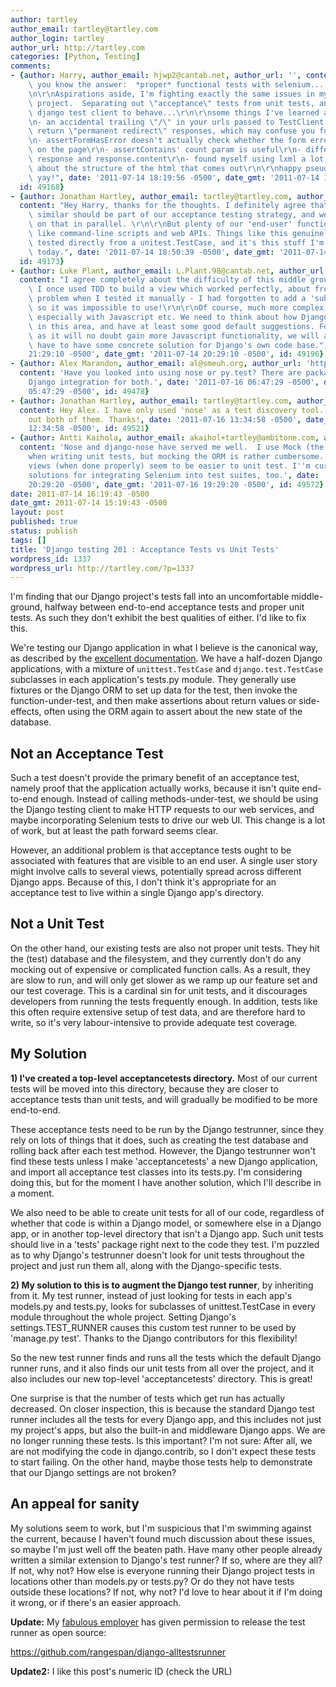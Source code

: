 ```yaml
---
author: tartley
author_email: tartley@tartley.com
author_login: tartley
author_url: http://tartley.com
categories: [Python, Testing]
comments:
- {author: Harry, author_email: hjwp2@cantab.net, author_url: '', content: "Jonathan,\
    \ you know the answer:  *proper* functional tests with selenium... or maybe windmill?\r\
    \n\r\nAspirations aside, I'm fighting exactly the same issues in my moonlighting\
    \ project.  Separating out \"acceptance\" tests from unit tests, and getting the\
    \ django test client to behave...\r\n\r\nsome things I've learned along the way:\r\
    \n- an accidental trailing \"/\" in your urls passed to TestClient instances will\
    \ return \"permanent redirect\" responses, which may confuse you for a while!\r\
    \n- assertFormHasError doesn't actually check whether the form error is displayed\
    \ on the page\r\n- assertContains' count param is useful\r\n- difference between\
    \ response and response.content\r\n- found myself using lxml a lot to make assertions\
    \ about the structure of the html that comes out\r\n\r\nhappy pseudo-functional-testing,\
    \ yay!", date: '2011-07-14 18:19:56 -0500', date_gmt: '2011-07-14 17:19:56 -0500',
  id: 49168}
- {author: Jonathan Hartley, author_email: tartley@tartley.com, author_url: 'http://tartley.com',
  content: "Hey Harry, thanks for the thoughts. I definitely agree that Selenium or\
    \ similar should be part of our acceptance testing strategy, and we're working\
    \ on that in parallel. \r\n\r\nBut plenty of our 'end-user' functionality is stuff\
    \ like command-line scripts and web APIs. Things like this genuinely can be acceptance\
    \ tested directly from a unitest.TestCase, and it's this stuff I'm thinking about\
    \ today.", date: '2011-07-14 18:50:39 -0500', date_gmt: '2011-07-14 17:50:39 -0500',
  id: 49173}
- {author: Luke Plant, author_email: L.Plant.98@cantab.net, author_url: 'http://lukeplant.me.uk/',
  content: "I agree completely about the difficulty of this middle ground in testing.\
    \ I once used TDD to build a view which worked perfectly, about from one slight\
    \ problem when I tested it manually - I had forgotten to add a 'submit' button,\
    \ so it was impossible to use!\r\n\r\nOf course, much more complex problems occur,\
    \ especially with Javascript etc. We need to think about how Django can improve\
    \ in this area, and have at least some good default suggestions. For the admin,\
    \ as it will no doubt gain more Javascript functionality, we will also probably\
    \ have to have some concrete solution for Django's own code base.", date: '2011-07-14
    21:29:10 -0500', date_gmt: '2011-07-14 20:29:10 -0500', id: 49196}
- {author: Alex Marandon, author_email: al@smeuh.org, author_url: 'http://alexmarandon.com/',
  content: 'Have you looked into using nose or py.test? There are packages providing
    Django integration for both.', date: '2011-07-16 06:47:29 -0500', date_gmt: '2011-07-16
    05:47:29 -0500', id: 49478}
- {author: Jonathan Hartley, author_email: tartley@tartley.com, author_url: 'http://tartley.com',
  content: Hey Alex. I have only used 'nose' as a test discovery tool. I'll check
    out both of them. Thanks!, date: '2011-07-16 13:34:58 -0500', date_gmt: '2011-07-16
    12:34:58 -0500', id: 49521}
- {author: Antti Kaihola, author_email: akaihol+tartley@ambitone.com, author_url: '',
  content: 'Nose and django-nose have served me well.  I use Mock (the voidspace one)
    when writing unit tests, but mocking the ORM is rather cumbersome. Class-based
    views (when done properly) seem to be easier to unit test. I''m curious about
    solutions for integrating Selenium into test suites, too.', date: '2011-07-16
    20:29:20 -0500', date_gmt: '2011-07-16 19:29:20 -0500', id: 49572}
date: 2011-07-14 16:19:43 -0500
date_gmt: 2011-07-14 15:19:43 -0500
layout: post
published: true
status: publish
tags: []
title: 'Django testing 201 : Acceptance Tests vs Unit Tests'
wordpress_id: 1337
wordpress_url: http://tartley.com/?p=1337
---
```


I'm finding that our Django project's tests fall into an uncomfortable
middle-ground, halfway between end-to-end acceptance tests and proper
unit tests. As such they don't exhibit the best qualities of either. I'd
like to fix this.

We're testing our Django application in what I believe is the canonical
way, as described by the [excellent
documentation](https://docs.djangoproject.com/en/dev/topics/testing/).
We have a half-dozen Django applications, with a mixture of
`unittest.TestCase` and `django.test.TestCase` subclasses in each
application's tests.py module. They generally use fixtures or the Django
ORM to set up data for the test, then invoke the function-under-test,
and then make assertions about return values or side-effects, often
using the ORM again to assert about the new state of the database.

Not an Acceptance Test
----------------------

Such a test doesn't provide the primary benefit of an acceptance test,
namely proof that the application actually works, because it isn't quite
end-to-end enough. Instead of calling methods-under-test, we should be
using the Django testing client to make HTTP requests to our web
services, and maybe incorporating Selenium tests to drive our web UI.
This change is a lot of work, but at least the path forward seems clear.

However, an additional problem is that acceptance tests ought to be
associated with features that are visible to an end user. A single user
story might involve calls to several views, potentially spread across
different Django apps. Because of this, I don't think it's appropriate
for an acceptance test to live within a single Django app's directory.

Not a Unit Test
---------------

On the other hand, our existing tests are also not proper unit tests.
They hit the (test) database and the filesystem, and they currently
don't do any mocking out of expensive or complicated function calls. As
a result, they are slow to run, and will only get slower as we ramp up
our feature set and our test coverage. This is a cardinal sin for unit
tests, and it discourages developers from running the tests frequently
enough. In addition, tests like this often require extensive setup of
test data, and are therefore hard to write, so it's very
labour-intensive to provide adequate test coverage.

My Solution
-----------

**1) I've created a top-level acceptancetests directory.** Most of our
current tests will be moved into this directory, because they are closer
to acceptance tests than unit tests, and will gradually be modified to
be more end-to-end.

These acceptance tests need to be run by the Django testrunner, since
they rely on lots of things that it does, such as creating the test
database and rolling back after each test method. However, the Django
testrunner won't find these tests unless I make 'acceptancetests' a new
Django application, and import all acceptance test classes into its
tests.py. I'm considering doing this, but for the moment I have another
solution, which I'll describe in a moment.

We also need to be able to create unit tests for all of our code,
regardless of whether that code is within a Django model, or somewhere
else in a Django app, or in another top-level directory that isn't a
Django app. Such unit tests should live in a 'tests' package right next
to the code they test. I'm puzzled as to why Django's testrunner doesn't
look for unit tests throughout the project and just run them all, along
with the Django-specific tests.

**2) My solution to this is to augment the Django test runner**, by
inheriting from it. My test runner, instead of just looking for tests in
each app's models.py and tests.py, looks for subclasses of
unittest.TestCase in every module throughout the whole project. Setting
Django's settings.TEST\_RUNNER causes this custom test runner to be used
by 'manage.py test'. Thanks to the Django contributors for this
flexibility!

So the new test runner finds and runs all the tests which the default
Django runner runs, and it also finds our unit tests from all over the
project, and it also includes our new top-level 'acceptancetests'
directory. This is great!

One surprise is that the number of tests which get run has actually
decreased. On closer inspection, this is because the standard Django
test runner includes all the tests for every Django app, and this
includes not just my project's apps, but also the built-in and
middleware Django apps. We are no longer running these tests. Is this
important? I'm not sure: After all, we are not modifying the code in
django.contrib, so I don't expect these tests to start failing. On the
other hand, maybe those tests help to demonstrate that our Django
settings are not broken?

An appeal for sanity
--------------------

My solutions seem to work, but I'm suspicious that I'm swimming against
the current, because I haven't found much discussion about these issues,
so maybe I'm just well off the beaten path. Have many other people
already written a similar extension to Django's test runner? If so,
where are they all? If not, why not? How else is everyone running their
Django project tests in locations other than models.py or tests.py? Or
do they not have tests outside these locations? If not, why not? I'd
love to hear about it if I'm doing it wrong, or if there's an easier
approach.

**Update:** My [fabulous employer](http://rangespan.com/) has given
permission to release the test runner as open source:

<https://github.com/rangespan/django-alltestsrunner>

**Update2:** I like this post's numeric ID (check the URL)
